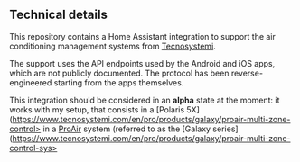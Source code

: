 ## Technical details
This repository contains a Home Assistant integration to support the air conditioning 
management systems from [Tecnosystemi](https://www.tecnosystemi.com).

The support uses the API endpoints used by the Android and iOS apps, which are not 
publicly documented. The protocol has been reverse-engineered starting from the 
apps themselves. 

This integration should be considered in an **alpha** state at the moment: it works 
with my setup, that consists in a [Polaris 5X](https://www.tecnosystemi.com/en/pro/products/galaxy/proair-multi-zone-control>
 in a [ProAir](https://www.tecnosystemi.com/en/pro/products/galaxy/proair-multi-zone-control-system) 
system (referred to as the [Galaxy series](https://www.tecnosystemi.com/en/pro/products/galaxy/proair-multi-zone-control-sys>

